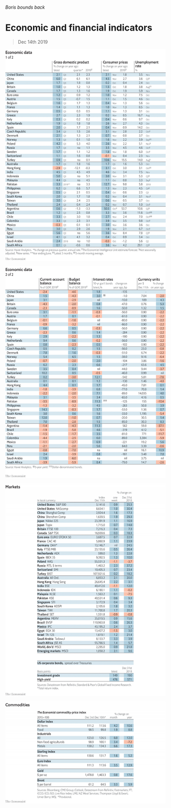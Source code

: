 ###### Boris bounds back

# Economic and financial indicators 

> Dec 14th 2019 

![image](images/20191214_INT101.png) 

![image](images/20191214_INT102.png) 

![image](images/20191214_INT201.png) 

![image](images/20191214_INT401.png) 

